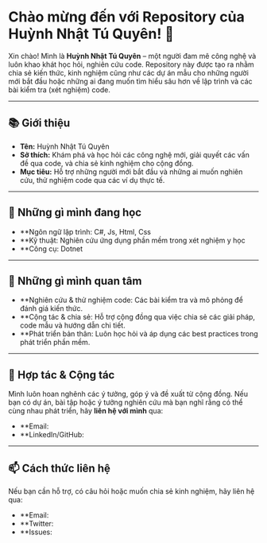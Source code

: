 # Chào mừng đến với Repository của Huỳnh Nhật Tú Quyên! 👋

Xin chào! Mình là **Huỳnh Nhật Tú Quyên** – một người đam mê công nghệ và luôn khao khát học hỏi, nghiên cứu code. Repository này được tạo ra nhằm chia sẻ kiến thức, kinh nghiệm cũng như các dự án mẫu cho những người mới bắt đầu hoặc những ai đang muốn tìm hiểu sâu hơn về lập trình và các bài kiểm tra (xét nghiệm) code.

---

## 📚 Giới thiệu

- **Tên:** Huỳnh Nhật Tú Quyên
- **Sở thích:** Khám phá và học hỏi các công nghệ mới, giải quyết các vấn đề qua code, và chia sẻ kinh nghiệm cho cộng đồng.
- **Mục tiêu:** Hỗ trợ những người mới bắt đầu và những ai muốn nghiên cứu, thử nghiệm code qua các ví dụ thực tế.

---

## 🌱 Những gì mình đang học

- **Ngôn ngữ lập trình: C#, Js, Html, Css
- **Kỹ thuật: Nghiên cứu ứng dụng phần mềm trong xét nghiệm y học
- **Công cụ: Dotnet

---

## 👀 Những gì mình quan tâm

- **Nghiên cứu & thử nghiệm code: Các bài kiểm tra và mô phỏng để đánh giá kiến thức.
- **Cộng tác & chia sẻ: Hỗ trợ cộng đồng qua việc chia sẻ các giải pháp, code mẫu và hướng dẫn chi tiết.
- **Phát triển bản thân: Luôn học hỏi và áp dụng các best practices trong phát triển phần mềm.

---

## 💞️ Hợp tác & Cộng tác

Mình luôn hoan nghênh các ý tưởng, góp ý và đề xuất từ cộng đồng. Nếu bạn có dự án, bài tập hoặc ý tưởng nghiên cứu mà bạn nghĩ rằng có thể cùng nhau phát triển, hãy **liên hệ với mình** qua:

- **Email: 
- **LinkedIn/GitHub:

---

## 📫 Cách thức liên hệ

Nếu bạn cần hỗ trợ, có câu hỏi hoặc muốn chia sẻ kinh nghiệm, hãy liên hệ qua:
- **Email:
- **Twitter:
- **Issues:


